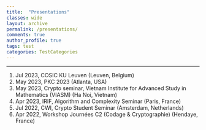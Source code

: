 ```yaml
---
title:  "Presentations"
classes: wide
layout: archive
permalink: /presentations/
comments: true
author_profile: true
tags: test
categories: TestCategories
---
```

---
 
1. Jul 2023, COSIC KU Leuven (Leuven, Belgium)
2. May 2023, PKC 2023 (Atlanta, USA)
3. May 2023, Crypto seminar, Vietnam Institute for Advanced Study in Mathematics (VIASM) (Ha Noi, Vietnam) 
4. Apr 2023, IRIF, Algorithm and Complexity Seminar (Paris, France)
5. Jul 2022, CWI, Crypto Student Seminar (Amsterdam, Netherlands)
6. Apr 2022, Workshop Journées C2 (Codage & Cryptographie) (Hendaye, France)
